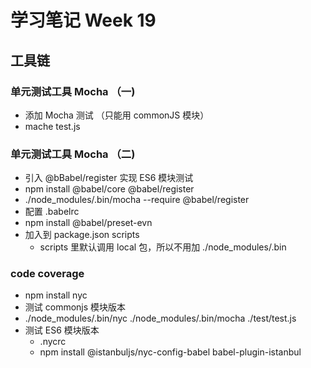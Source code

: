 # 学习笔记 Week 19

## 工具链

### 单元测试工具 Mocha （一)

* 添加 Mocha 测试 （只能用 commonJS 模块）
* mache test.js

### 单元测试工具 Mocha （二)

* 引入 @bBabel/register 实现 ES6 模块测试
* npm install @babel/core @babel/register
* ./node_modules/.bin/mocha --require @babel/register
* 配置 .babelrc
* npm install @babel/preset-evn
* 加入到 package.json scripts
  * scripts 里默认调用 local 包，所以不用加 ./node_modules/.bin

### code coverage

* npm install nyc
* 测试 commonjs 模块版本
* ./node_modules/.bin/nyc ./node_modules/.bin/mocha ./test/test.js
* 测试 ES6 模块版本
  * .nycrc
  * npm install @istanbuljs/nyc-config-babel babel-plugin-istanbul
